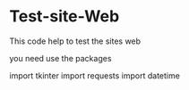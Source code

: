 # Test-site-Web
This code help to test the sites web 

you need use the packages

import tkinter
import requests
import datetime




